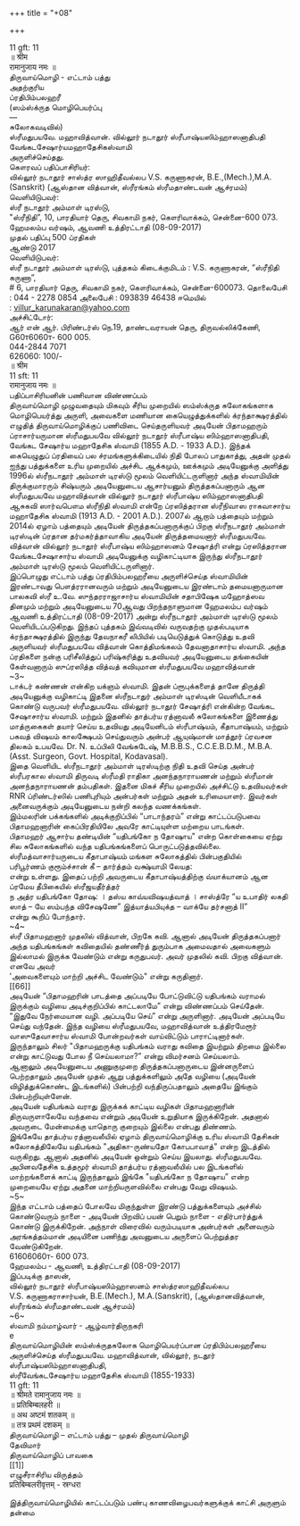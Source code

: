 +++
title = "+08"

+++


11 gft: 11   
॥ श्रीम   
रामानुजाय नमः ॥   
திருவாய்மொழி - எட்டாம் பத்து   
அதற்குரிய   
ப்ரதிபிம்பலஹரீ   
(ஸம்ஸ்க்ருத மொழிபெயர்ப்பு   
—   
சுலோகவடிவில்)   
ஸ்ரீமதுபயவே. மஹாவித்வான். வில்லூர் நடாதூர் ஸ்ரீபாஷ்யஸிம்ஹாஸனாதிபதி   
வேங்கடசேஷார்யமஹாதேசிகஸ்வாமி   
அருளிச்செய்தது.   
கௌரவப் பதிப்பாசிரியர்:   
வில்லூர் நடாதூர் சாஸ்த்ர ஸாஹிதீவல்லப V.S. கருணாகரன், B.E.,(Mech.),M.A.(Sanskrit) (ஆஸ்தான வித்வான், ஸ்ரீரங்கம் ஸ்ரீமதாண்டவன் ஆச்ரமம்)   
வெளியிடுபவர்:   
ஸ்ரீ நடாதூர் அம்மாள் டிரஸ்டு,   
"ஸ்ரீநிதி”, 10, பாரதியார் தெரு, சிவகாமி நகர், கௌரிவாக்கம், சென்னை-600 073.   
ஹேமலம்ப வர்ஷம், ஆவணி உத்திரட்டாதி (08-09-2017)   
முதல் பதிப்பு 500 ப்ரதிகள்   
ஆண்டு 2017   
வெளியிடுபவர்:   
ஸ்ரீ நடாதூர் அம்மாள் டிரஸ்டு, புத்தகம் கிடைக்குமிடம் : V.S. கருணாகரன், “ஸ்ரீநிதி கருணா”,   
 \# 6, பாரதியார் தெரு, சிவகாமி நகர், கௌரிவாக்கம், சென்னை-600073. தொலைபேசி : 044 - 2278 0854 அலைபேசி : 093839 46438 ஈமெயில்   
: villur_karunakaran@yahoo.com   
அச்சிட்டோர்:   
ஆர் என் ஆர். பிரிண்டர்ஸ் நெ.19, தாண்டவராயன் தெரு, திருவல்லிக்கேணி,   
G60т6060т- 600 005.   
044-2844 7071   
626060: 100/-   
॥ श्रीम   
11 sft: 11   
रामानुजाय नमः ॥   
பதிப்பாசிரியனின் பணிவான விண்ணப்பம்   
திருவாய்மொழி முழுவதையும் மிகவும் சீரிய முறையில் ஸம்ஸ்க்ருத சுலோகங்களாக மொழிபெயர்த்து அருளி, அவைகளை மணியான கையெழுத்துக்களில் க்ரந்தாக்ஷரத்தில் எழுதித் திருவாய்மொழிக்குப் பணிவிடை செய்தருளியவர் அடியேன் பிதாமஹரும் ப்ராசார்யருமான ஸ்ரீமதுபயவே வில்லூர் நடாதூர் ஸ்ரீபாஷ்ய ஸிம்ஹாஸனாதிபதி, வேங்கட சேஷார்ய மஹாதேசிக ஸ்வாமி (1855 A.D. - 1933 A.D.). இந்தக் கையெழுதுப் ப்ரதியைப் பல ச்ரமங்களுக்கிடையில் நிதி போலப் பாதுகாத்து, அதன் முதல் ஐந்து பத்துக்களை உரிய முறையில் அச்சிட ஆக்கமும், ஊக்கமும் அடியேனுக்கு அளித்து 1996ல் ஸ்ரீநடாதூர் அம்மாள் டிரஸ்டு மூலம் வெளியிட்டருளினார் அந்த ஸ்வாமியின் திருக்குமாரரும் சிஷ்யரும் அடியேனுடைய ஆசார்யனும் திருத்தகப்பனாரும் ஆன ஸ்ரீமதுபயவே மஹாவித்வான் வில்லூர் நடாதூர் ஸ்ரீபாஷ்ய ஸிம்ஹாஸனாதிபதி ஆசுகவி ஸார்வபௌம ஸ்ரீநிதி ஸ்வாமி என்றே ப்ரஸித்தரான ஸ்ரீநிவாஸ ராகவாசார்ய மஹாதேசிக ஸ்வாமி (1913 A.D. - 2001 A.D.). 2007ல் ஆறாம் பத்தையும் மற்றும் 2014ல் ஏழாம் பத்தையும் அடியேன் திருத்தகப்பனாருக்குப் பிறகு ஸ்ரீநடாதூர் அம்மாள் டிரஸ்டின் ப்ரதான தர்மகர்த்தாவாகிய அடியேன் திருத்தமையனார் ஸ்ரீமதுபயவே. வித்வான் வில்லூர் நடாதூர் ஸ்ரீபாஷ்ய ஸிம்ஹாஸனம் சேஷாத்ரி என்று ப்ரஸித்தரான வேங்கடசேஷாசார்ய ஸ்வாமி அடியேனுக்கு வழிகாட்டியாக இருந்து ஸ்ரீநடாதூர் அம்மாள் டிரஸ்டு மூலம் வெளியிட்டருளினார்.   
இப்பொழுது எட்டாம் பத்து ப்ரதிபிம்பலஹரீயை அருளிச்செய்த ஸ்வாமியின் இரண்டாவது பௌத்ரரானவரும் மற்றும் அடியேனுடைய இரண்டாம் தமையனாருமான பாலகவி ஸ்ரீ உ.வே. ஸுந்தரராஜாசார்ய ஸ்வாமியின் சதாபிஷேக மஹோத்ஸவ தினமும் மற்றும் அடியேனுடைய 70ஆவது பிறந்தநாளுமான ஹேமலம்ப வர்ஷம் ஆவணி உத்திரட்டாதி (08-09-2017) அன்று ஸ்ரீநடாதூர் அம்மாள் டிரஸ்டு மூலம் வெளியிடப்படுகிறது. இந்தப் புத்தகம் இவ்வடிவில் வருவதற்கு முதல்படியாக க்ரந்தாக்ஷரத்தில் இருந்து தேவநாகரீ லிபியில் படியெடுத்துக் கொடுத்து உதவி அருளியவர் ஸ்ரீமதுபயவே வித்வான் கொத்திமங்கலம் தேவனாதாசார்ய ஸ்வாமி. அந்த ப்ரதிகளை நன்கு பரிசீலித்துப் பரிஷ்கரித்து உதவியவர் அடியேனுடைய தங்கையின் கேள்வனாரும் ஸுப்ரஸித்த வித்வத் கவியுமான ஸ்ரீமதுபயவே மஹாவித்வான்   
~3~   
டாக்டர் கண்ணன் என்கிற யக்ஞம் ஸ்வாமி. இதன் ப்ரூபுக்களைத் தானே திருத்தி அடியேனுக்கு வழிகாட்டி இதனை ஸ்ரீநடாதுர் அம்மாள் டிரஸ்டின் வெளியீடாகக் கொண்டு வருபவர் ஸ்ரீமதுபயவே. வில்லூர் நடாதூர் சேஷாத்ரி என்கின்ற வேங்கட சேஷாசார்ய ஸ்வாமி. மற்றும் இதனில் தாத்பர்ய ரத்னாவலீ சுலோகங்களை இணைத்து மாத்ருகைகள் தயார் செய்ய உதவியது அடியேனிடம் ஸ்ரீபாஷ்யம், கீதாபாஷ்யம், மற்றும் பகவத் விஷயம் காலக்ஷேபம் செய்துவரும் அன்பர் ஆயுஷ்மான் மாத்தூர் ப்ரவசன திலகம் உபயவே. Dr. N. உப்பிலி வேங்கடேஷ், M.B.B.S., C.C.E.B.D.M., M.B.A. (Asst. Surgeon, Govt. Hospital, Kodavasal).   
இதை வெளியிட ஸ்ரீநடாதூர் அம்மாள் டிரஸ்டிற்கு நிதி உதவி செய்த அன்பர் ஸ்ரீபரகால ஸ்வாமி திருவடி ஸ்ரீமதி ராதிகா அனந்தநாராயணன் மற்றும் ஸ்ரீமான் அனந்தநாராயணன் தம்பதிகள். இதனை மிகச் சீரிய முறையில் அச்சிட்டு உதவியவர்கள் RNR ப்ரிண்டர்ஸில் பணிபுரியும் அன்பர்கள் மற்றும் அதன் உரிமையாளர். இவர்கள் அனைவருக்கும் அடியேனுடைய நன்றி கலந்த வணக்கங்கள்.   
இம்மலரின் பக்கங்களில் அடிக்குறிப்பில் “பாடாந்தரம்” என்று காட்டப்படுபவை பிதாமஹனாரின் கைப்பிரதியிலே அவரே காட்டியுள்ள மற்றைய பாடங்கள்.   
பிதாமஹர் ஆசார்ய தண்டியின் “யதிபங்கோ ந தோஷாய" என்ற கொள்கையை ஏற்று சில சுலோகங்களில் வந்த யதிபங்கங்களைப் பொருட்படுத்தவில்லை. ஸ்ரீமத்வாசார்யருடைய கீதாபாஷ்யம் மங்கள சுலோகத்தில் பின்பகுதியில்   
பரிபூர்ணம் குரூம்ச்சான் கீ – தார்த்தம் வக்ஷ்யாமி லேயத:   
என்று உள்ளது. இதைப் பற்றி அவருடைய கீதாபாஷ்யத்திற்கு வ்யாக்யானம் ஆன ப்ரமேய தீபிகையில் ஸ்ரீஜயதீர்த்தர்   
ந அத்ர யதிபங்கோ தோஷ: । தஸ்ய காவ்யவிஷயத்வாத் । சாஸ்த்ரே “ய உபாதிர் லகதி ஸாத் – யே ஸம்பந்த விசேஷணே” இத்யாத்யபியுக்த – வாக்யே தர்சனாத் II”   
என்று கூறிப் போந்தார்.   
~4~   
ஸ்ரீ பிதாமஹனார் முதலில் வித்வான், பிறகே கவி. ஆனால் அடியேன் திருத்தகப்பனார் அந்த யதிபங்கங்கள் கவிதையில் தண்ணீர்த் துரும்பாக அமைவதால் அவைகளும் இல்லாமல் இருக்க வேண்டும் என்று கருதுபவர். அவர் முதலில் கவி. பிறகு வித்வான். எனவே அவர்   
'அவைகளையும் மாற்றி அச்சிட வேண்டும்" என்று கருதினார்.   
[[66]]  
அடியேன் “பிதாமஹரின் பாடத்தை அப்படியே போட்டுவிட்டு யதிபங்கம் வராமல் இருக்கும் வழியை அடிச்குறிப்பில் காட்டலாமே” என்று விண்ணப்பம் செய்தேன்.   
“இதுவே நேர்மையான வழி. அப்படியே செய்” என்று அருளினார். அடியேன் அப்படியே செய்து வந்தேன். இந்த வழியை ஸ்ரீமதுபயவே, மஹாவித்வான் உத்திரமேரூர் வாஸுதேவாசார்ய ஸ்வாமி போன்றவர்கள் வாய்விட்டும் பாராட்டினார்கள்.   
இருந்தாலும் சிலர் "பிதாமஹருக்கு யதிபங்கம் வராது கவிதை இயற்றும் திறமை இல்லை என்று காட்டுவது போல நீ செய்யலாமா?” என்று விமர்சனம் செய்யலாம்.   
ஆனாலும் அடியேனுடைய அணுகுமுறை திருத்தகப்பனாருடைய இன்னருளைப் பெற்றதாலும் அடியேன் முதல் ஆறு பத்துக்களிலும் அதே வழியை (அடியேன் விழித்துக்கொண்ட இடங்களில்) பின்பற்றி வந்திருப்பதாலும் அதையே இங்கும் பின்பற்றியுள்ளேன்.   
அடியேன் யதிபங்கம் வராது இருக்கக் காட்டிய வழிகள் பிதாமஹனாரின் திருவருளாலேயே வந்தவை என்றும் அடியேன் உறுதியாக இருக்கிறேன். அதனால் அவருடை மேன்மைக்கு யாதொரு குறையும் இல்லை என்பது திண்ணம்.   
இங்கேயே தாத்பர்ய ரத்னாவலீயில் ஏழாம் திருவாய்மொழிக்கு உரிய ஸ்வாமி தேசிகன் சுலோகத்திலேயே யதிபங்கம் "அதிகா-ருண்யதோ கோபபாவாத்" என்ற இடத்தில் வருகிறது. ஆனால் அதனில் அடியேன் ஒன்றும் செய்ய இயலாது. ஸ்ரீமதுபயவே. அபினவதேசிக உத்தமூர் ஸ்வாமி தாத்பர்ய ரத்னாவலீயில் பல இடங்களில் மாற்றங்களைக் காட்டி இருந்தாலும் இங்கே "யதிபங்கோ ந தோஷாய” என்ற முறையையே ஏற்று அதனை மாற்றியருளவில்லை என்பது வேறு விஷயம்.   
~5~   
இந்த எட்டாம் பத்தைப் போலவே மிகுந்துள்ள இரண்டு பத்துக்களையும் அச்சில் கொண்டுவரும் நாளை - அடியேன் பிறவிப் பயன் பெறும் நாளை - எதிர்பார்த்துக் கொண்டு இருக்கிறேன். அந்நாள் விரைவில் வரும்படியாக அன்பர்கள் அனைவரும் அரங்கத்தம்மான் அடியினை பணிந்து அவனுடைய அருளைப் பெற்றுத்தர வேண்டுகிறேன்.   
61606060т- 600 073.   
ஹேமலம்ப - ஆவணி, உத்திரட்டாதி (08-09-2017)   
இப்படிக்கு தாஸன்,   
வில்லூர் நடாதூர் ஸ்ரீபாஷ்யஸிம்ஹாஸனம் சாஸ்த்ரஸாஹிதீவல்லப   
V.S. கருணாகராசார்யன், B.E.(Mech.), M.A.(Sanskrit), (ஆஸ்தானவித்வான், ஸ்ரீரங்கம் ஸ்ரீமதாண்டவன் ஆச்ரமம்)   
~6~   
ஸ்வாமி நம்மாழ்வார் - ஆழ்வார்திருநகரி   
e   
திருவாய்மொழியின் ஸம்ஸ்க்ருதசுலோக மொழிபெயர்ப்பான ப்ரதிபிம்பலஹரீயை அருளிச்செய்த ஸ்ரீமதுபயவே. மஹாவித்வான், வில்லூர், நடதூர் ஸ்ரீபாஷ்யஸிம்ஹாஸனாதிபதி,   
ஸ்ரீவேங்கடசேஷார்ய மஹாதேசிக ஸ்வாமி (1855-1933)   
11 gft: 11   
॥ श्रीमते रामानुजाय नमः ॥   
॥ प्रतिबिम्बलहरी ॥   
॥ अथ अष्टमं शतकम् ॥   
॥ तत्र प्रथमं दशकम् ॥   
திருவாய்மொழி – எட்டாம் பத்து – முதல் திருவாய்மொழி   
தேவிமார்   
திருவாய்மொழிப் பாவகை   
[[1]]  
எழுசீராசிரிய விருத்தம்   
प्रतिबिम्बलरीवृत्तम् - स्रग्धरा   

இத்திருவாய்மொழியில் காட்டப்படும் பண்பு காணவிழைபவர்களுக்குக் காட்சி அருளும் தன்மை   


